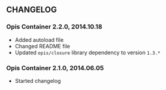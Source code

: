 CHANGELOG
-------------
### Opis Container 2.2.0, 2014.10.18

* Added autoload file
* Changed README file
* Updated `opis/closure` library dependency to version `1.3.*`

### Opis Container 2.1.0, 2014.06.05

* Started changelog
